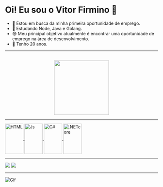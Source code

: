# Oi! Eu sou o Vitor Firmino   👋


- 🔭 Estou em busca da minha primeira oportunidade de emprego.
- 🌱 Estudando Node, Java e Golang.
- 😎 Meu principal objetivo atualmente é encontrar uma oportunidade de emprego na área de desenvolvimento.
- 🎉 Tenho 20 anos.

<hr>


<div align="center">
<a href="https://github.com/vitorfirminno">
<br/>
<img height="180em" src="https://github-readme-stats.vercel.app/api/top-langs/?username=vitorfirminno&layout=compact&langs_count=7&theme=dracula"/>
</div>

</div>

<hr>
<div>
 <link rel="stylesheet" href="https://cdn.jsdelivr.net/gh/devicons/devicon@v2.15.1/devicon.min.css">
 <img align="center" alt="HTML" height="100" width="60" src="https://cdn.jsdelivr.net/gh/devicons/devicon/icons/html5/html5-original.svg" />
 <img align="center" alt="Js" height="100" width="60" src="https://cdn.jsdelivr.net/gh/devicons/devicon/icons/javascript/javascript-original.svg" />
 <img align="center" alt="C#" height="100" width="60" src="https://cdn.jsdelivr.net/gh/devicons/devicon/icons/csharp/csharp-original.svg" />
 <img align="center" alt=".NETcore" height="100" width="60"src="https://cdn.jsdelivr.net/gh/devicons/devicon/icons/dotnetcore/dotnetcore-original.svg" />
 
 
 </div>
 <hr>
 <div>
 <a href = "mailto:vitorfds18@gmail.com"><img src="https://img.shields.io/badge/-Gmail-%23333?style=for-the-badge&logo=gmail&logoColor=white" target="_blank"></a>
 <a href="https://www.linkedin.com/in/vitor-firmino-de-souza-730217174/" target="_blank"><img src="https://img.shields.io/badge/-LinkedIn-%230077B5?style=for-the-badge&logo=linkedin&logoColor=white" target="_blank"></a> 
 </div>
 <hr> 
 <!--gif-->
 <div>
 <img align="center" alt="Gif" src="https://programathor.com.br/blog/wp-content/uploads/2018/05/fast-typing.gif">
 </div>
